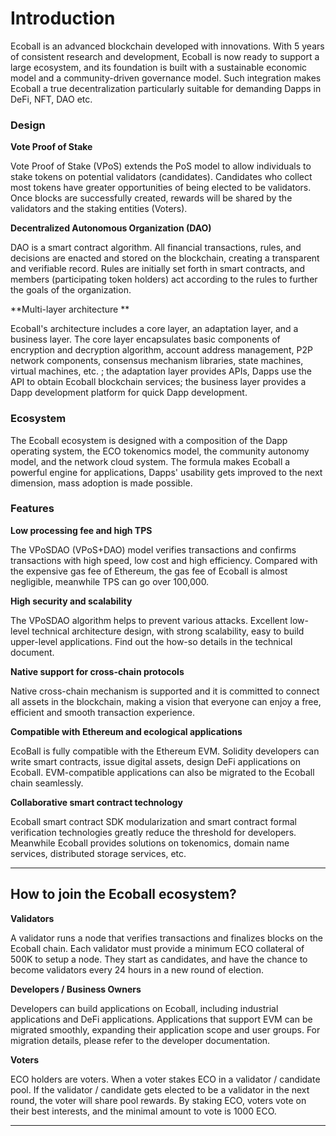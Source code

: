 # Introduction

Ecoball is an advanced blockchain developed with innovations. With 5 years of consistent research and development, Ecoball is now ready to support a large ecosystem, and its foundation is built with a sustainable economic model and a community-driven governance model. Such integration makes Ecoball a true decentralization particularly suitable for demanding Dapps in DeFi, NFT, DAO etc.

### Design

**Vote Proof of Stake**

Vote Proof of Stake (VPoS) extends the PoS model to allow individuals to stake tokens on potential validators (candidates). Candidates who collect most tokens have greater opportunities of being elected to be validators. Once blocks are successfully created, rewards will be shared by the validators and the staking entities (Voters).

**Decentralized Autonomous Organization (DAO)**

DAO is a smart contract algorithm. All financial transactions, rules, and decisions are enacted and stored on the blockchain, creating a transparent and verifiable record. Rules are initially set forth in smart contracts, and members (participating token holders) act according to the rules to further the goals of the organization.

**Multi-layer architecture **

Ecoball's architecture includes a core layer, an adaptation layer, and a business layer. The core layer encapsulates basic components of encryption and decryption algorithm, account address management, P2P network components, consensus mechanism libraries, state machines, virtual machines, etc. ; the adaptation layer provides APIs, Dapps use the API to obtain Ecoball blockchain services; the business layer provides a Dapp development platform for quick Dapp development.

### Ecosystem

The Ecoball ecosystem is designed with a composition of the Dapp operating system, the ECO tokenomics model, the community autonomy model, and the network cloud system. The formula  makes Ecoball a powerful engine for applications, Dapps' usability gets improved to the next dimension, mass adoption is made possible.

### Features

**Low processing fee and high TPS**

The VPoSDAO (VPoS+DAO) model verifies transactions and confirms transactions with high speed, low cost and high efficiency. Compared with the expensive gas fee of Ethereum, the gas fee of Ecoball is almost negligible, meanwhile TPS can go over 100,000.

**High security and scalability**

The VPoSDAO algorithm helps to prevent various attacks.  Excellent low-level technical architecture design, with strong scalability, easy to build upper-level applications. Find out the how-so details in the technical document.

**Native support for cross-chain protocols**

Native cross-chain mechanism is supported and it is committed to connect all assets in the blockchain, making a vision that everyone can enjoy a free, efficient and smooth transaction experience.

**Compatible with Ethereum and ecological applications**

EcoBall is fully compatible with the Ethereum EVM. Solidity developers can write smart contracts, issue digital assets, design DeFi applications on Ecoball. EVM-compatible applications can also be migrated to the Ecoball chain seamlessly.

**Collaborative smart contract technology**

Ecoball smart contract SDK modularization and smart contract formal verification technologies greatly reduce the threshold for developers. Meanwhile Ecoball provides solutions on tokenomics, domain name services, distributed storage services, etc.

****

## How to join the Ecoball ecosystem? <a href="how-to-join-the-ecoball-ecosystem" id="how-to-join-the-ecoball-ecosystem"></a>

**Validators**

A validator runs a node that verifies transactions and finalizes blocks on the Ecoball chain. Each validator must provide a minimum ECO collateral of 500K to setup a node. They start as candidates, and have the chance to become validators every 24 hours in a new round of election.

**Developers / Business Owners**

Developers can build applications on Ecoball, including industrial applications and DeFi applications. Applications that support EVM can be migrated smoothly, expanding their application scope and user groups. For migration details, please refer to the developer documentation.

**Voters**

ECO holders are voters. When a voter stakes ECO in a validator / candidate pool. If the validator / candidate gets elected to be a validator in the next round, the voter will share pool rewards. By staking ECO, voters vote on their best interests, and the minimal amount to vote is 1000 ECO.

****
